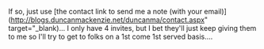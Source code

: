 If so, just use [the contact link to send me a note (with your email)](http://blogs.duncanmackenzie.net/duncanma/contact.aspx" target="_blank)... I only have 4 invites, but I bet they'll just keep giving them to me so I'll try to get to folks on a 1st come 1st served basis....